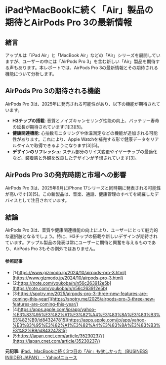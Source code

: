# iPadやMacBookに続く「Air」製品の期待とAirPods Pro 3の最新情報

## 緒言

アップルは「iPad Air」と「MacBook Air」などの「Air」シリーズを展開していますが、ユーザーの中には「AirPods Pro 3」を含む新しい「Air」製品を期待する声もあります。本レポートでは、AirPods Pro 3の最新情報とその期待される機能について分析します。

## AirPods Pro 3の期待される機能

AirPods Pro 3は、2025年に発売される可能性があり、以下の機能が期待されています。

- **H3チップの搭載**: 音質とノイズキャンセリング性能の向上、バッテリー寿命の延長が期待されています[1][3][5]。
- **健康関連機能**: 心拍数モニタリングや体温測定などの機能が追加される可能性があります。これにより、Apple Watchを補完する形で健康データをリアルタイムで取得できるようになります[3][5]。
- **デザインのリフレッシュ**: ステム部分のサイズ変更やイヤーチップの最適化など、装着感と外観を改良したデザインが予想されています[3]。

## AirPods Pro 3の発売時期と市場への影響

AirPods Pro 3は、2025年9月にiPhone 17シリーズと同時期に発表される可能性が高いです[3][5]。この新製品は、音楽、通話、健康管理のすべてを網羅したデバイスとして注目されています。

## 結論

AirPods Pro 3は、音質や健康関連機能の向上により、ユーザーにとって魅力的な選択肢となるでしょう。特に、H3チップの搭載や新しいデザインが期待されています。アップル製品の発表は常にユーザーに期待と興奮を与えるものであり、AirPods Pro 3もその例外ではありません。

#### 参照記事
- [1:https://www.gizmodo.jp/2024/10/airpods-pro-3.html](https://www.gizmodo.jp/2024/10/airpods-pro-3.html)
- [2:https://note.com/youkoba/n/n56c263912e5b](https://note.com/youkoba/n/n56c263912e5b)
- [3:https://spotry.me/2025/airpods-pro-3-three-new-features-are-coming-this-year/](https://spotry.me/2025/airpods-pro-3-three-new-features-are-coming-this-year/)
- [4:https://apps.apple.com/jp/app/yahoo-%E3%83%95%E3%82%A1%E3%82%A4%E3%83%8A%E3%83%B3%E3%82%B9/id843247815](https://apps.apple.com/jp/app/yahoo-%E3%83%95%E3%82%A1%E3%82%A4%E3%83%8A%E3%83%B3%E3%82%B9/id843247815)
- [5:https://japan.cnet.com/article/35230237/](https://japan.cnet.com/article/35230237/)


**元記事:** [iPad、MacBookに続く3つ目の「Air」も欲しかった（BUSINESS INSIDER JAPAN） - Yahoo!ニュース](https://news.yahoo.co.jp/articles/ae30ef8a7134a31c671960b57b68f7dc9e7e1529?source=rss)